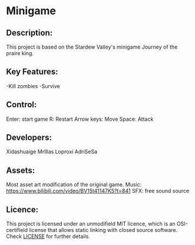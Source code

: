 # Minigame

## Description:
This project is based on the Stardew Valley's minigame Journey of the praire king.

## Key Features:
-Kill zombies
-Survive

## Control:
Enter: start game
R: Restart
Arrow keys: Move
Space: Attack

## Developers:
Xidashuaige
MrIllas
Loproxi
AdriSeSa

## Assets:
Most asset art modification of the original game.
Music: https://www.bilibili.com/video/BV15t41147K5?t=841
SFX: free sound source


## Licence:
This project is licensed under an unmodifield MIT licence, which is an OSI-certifield license that allows static linking with closed source software. Check [LICENSE](LICENSE) for further details.




